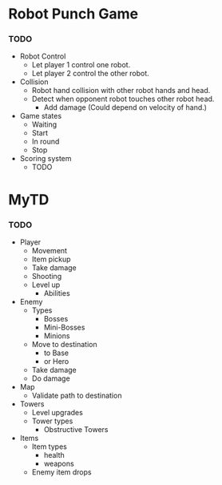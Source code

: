 # Robot Punch Game

### TODO
- Robot Control
  - Let player 1 control one robot.
  - Let player 2 control the other robot.
- Collision 
  - Robot hand collision with other robot hands and head.
  - Detect when opponent robot touches other robot head.
    - Add damage (Could depend on velocity of hand.)
- Game states
  - Waiting
  - Start
  - In round
  - Stop
- Scoring system
  - TODO
  
# MyTD

### TODO
- Player
  - Movement
  - Item pickup
  - Take damage
  - Shooting
  - Level up
    - Abilities
- Enemy
  - Types
    - Bosses
    - Mini-Bosses
    - Minions
  - Move to destination
    - to Base
    - or Hero
  - Take damage
  - Do damage
- Map
  - Validate path to destination
- Towers
  - Level upgrades
  - Tower types
    - Obstructive Towers
- Items
  - Item types
    - health
    - weapons
  - Enemy item drops
  
  
